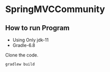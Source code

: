 # SpringMVCCommunity


## How to run Program


* Using Only jdk-11
* Gradle-6.8


Clone the code. 
```
gradlew build
```
